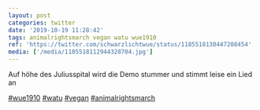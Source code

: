 ```yaml
---
layout: post
categories: twitter
date: '2019-10-19 11:28:42'
tags: animalrightsmarch vegan watu wue1910
ref: 'https://twitter.com/schwarzlichtwue/status/1185518130447208454'
media: ['/media/1185518112944328704.jpg']
---
```

Auf höhe des Juliusspital wird die Demo stummer und stimmt leise ein Lied an

[#wue1910](/t/wue1910) [#watu](/t/watu) [#vegan](/t/vegan) [#animalrightsmarch](/t/animalrightsmarch) 